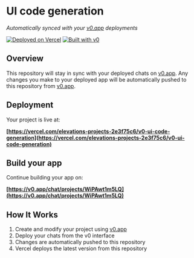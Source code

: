 # UI code generation

*Automatically synced with your [v0.app](https://v0.app) deployments*

[![Deployed on Vercel](https://img.shields.io/badge/Deployed%20on-Vercel-black?style=for-the-badge&logo=vercel)](https://vercel.com/elevations-projects-2e3f75c6/v0-ui-code-generation)
[![Built with v0](https://img.shields.io/badge/Built%20with-v0.app-black?style=for-the-badge)](https://v0.app/chat/projects/WiPAwt1m5LQ)

## Overview

This repository will stay in sync with your deployed chats on [v0.app](https://v0.app).
Any changes you make to your deployed app will be automatically pushed to this repository from [v0.app](https://v0.app).

## Deployment

Your project is live at:

**[https://vercel.com/elevations-projects-2e3f75c6/v0-ui-code-generation](https://vercel.com/elevations-projects-2e3f75c6/v0-ui-code-generation)**

## Build your app

Continue building your app on:

**[https://v0.app/chat/projects/WiPAwt1m5LQ](https://v0.app/chat/projects/WiPAwt1m5LQ)**

## How It Works

1. Create and modify your project using [v0.app](https://v0.app)
2. Deploy your chats from the v0 interface
3. Changes are automatically pushed to this repository
4. Vercel deploys the latest version from this repository